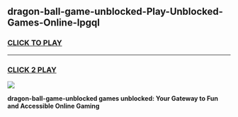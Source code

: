 
## dragon-ball-game-unblocked-Play-Unblocked-Games-Online-lpgql
<h3>
<a href="https://premium76.site?title=dragon-ball-game-unblocked&ref=25A">CLICK TO PLAY</a></h3>
<hr>

<h3>
<a href="https://premium76.site?title=dragon-ball-game-unblocked&ref=25A">CLICK 2 PLAY</a>
  
</h3>

<a href="https://premium76.site?title=dragon-ball-game-unblocked&ref=25A"><img src="https://clearcache.store/games.png"></a>


**dragon-ball-game-unblocked games unblocked: Your Gateway to Fun and Accessible Online Gaming**
